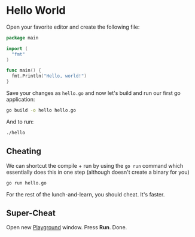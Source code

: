 # Hello World

Open your favorite editor and create the following file:

```go
package main

import (
  "fmt"
)

func main() {
  fmt.Println("Hello, world!")
}
```

Save your changes as `hello.go` and now let's build and run our first go application:

```bash
go build -o hello hello.go
```

And to run:

```bash
./hello
```


## Cheating

We can shortcut the compile + run by using the `go run` command which essentially does this in
one step (although doesn't create a binary for you)

```bash
go run hello.go
```

For the rest of the lunch-and-learn, you should cheat. It's faster.


## Super-Cheat

Open new [Playground](https://play.golang.org) window. Press __Run__. Done.
